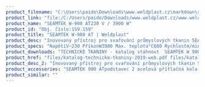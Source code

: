 ```yaml
---
product_filename: "C:\Users\paide\Downloads\www.weldplast.cz\markdown\seamtek-w-900-at.md"
product_link: "file:/C:/Users/paide/Downloads/www.weldplast.cz/www.weldplast.cz/seamtek-w-900-at"
product_name: "SEAMTEK W-900 AT230 V / 3900 W"
product_id: "Obj. číslo:159.159"
product_title: "SEAMTEK W-900 AT | Weldplast"
product_desc: "Inovovaný přístroj pro svařování průmyslových tkanin SEAMTEK W-900 AT s unikátní nízkonapěťovou technologií se speciálním svařovacím klínem.Plynule měnitelná rychlost svařování pomocí pedálu (jako u šicího stroje)Automatické přizpůsobení teploty podle rychlosti svařováníDefinovaná zóna svařování bez poškození okolní plochy materiáluPřímé napájení svařovacího klínu (nízká spotřeba energie)Svařovací klín pokrytý tenkým kovovým plíškemRychlost až 30 m/minPožadované dosažení cílové teploty do 1 sekundyBez nutnosti předehřevuBezpečnost - po vysunutí klínu dojde k jeho okamžitému vychladnutí Pohodlné svařování i zaoblených švů"
product_specs: "NapětíV~230 PříkonW3900 Max. teplota°C680 Rychlostm/min0 - 30 Rozměry (D x Š x V)mm1700 x 702 x 1500 Hmotnostkg 238 (základní verze) 268 (plně vybavená verze)  Šířka svarumm8 - 64"
product_downloads: "TECHNICKÉ TKANINY - katalog stáhnout  SEAMTEK W 900 AT - produktový list stáhnout"
product_href: "files/katalog-technicke-tkaniny-2019-web.pdf files/katalog-technicke-tkaniny-2019-web.pdf files/seamtek-w-900-at-cz.pdf files/seamtek-w-900-at-cz.pdf"
product_desc_2: "Inovovaný přístroj pro svařování průmyslových tkanin SEAMTEK W-900 AT s unikátní nízkonapěťovou technologií se speciálním svařovacím klínem.Plynule měnitelná rychlost svařování pomocí pedálu (jako u šicího stroje)Automatické přizpůsobení teploty podle rychlosti svařováníDefinovaná zóna svařování bez poškození okolní plochy materiáluPřímé napájení svařovacího klínu (nízká spotřeba energie)Svařovací klín pokrytý tenkým kovovým plíškemRychlost až 30 m/minPožadované dosažení cílové teploty do 1 sekundyBez nutnosti předehřevuBezpečnost - po vysunutí klínu dojde k jeho okamžitému vychladnutí Pohodlné svařování i zaoblených švů"
product_accessories: "SEAMTEK 900 ATpodstavec 2 ocelová přítlačná kola 25 mm standardní tryska 25 mmHEMTEK ST20mm 230V/ 2350 WHEMTEK ST30 mm 230 V / 3450 WHEMTEK ST40 mm 230 V / 3450 W"
product_similar: ""
---
```

